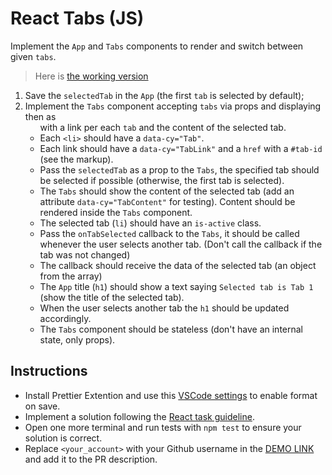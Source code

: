 # React Tabs (JS)

Implement the `App` and `Tabs` components to render and switch between given `tabs`.

> Here is [the working version](https://mate-academy.github.io/react_tabs)

1. Save the `selectedTab` in the `App` (the first `tab` is selected by default);
1. Implement the `Tabs` component accepting `tabs` via props and displaying then as <ul> with a link per each `tab` and the content of the selected tab.
1. Each `<li>` should have a `data-cy="Tab"`.
1. Each link should have a `data-cy="TabLink"` and a `href` with a `#tab-id` (see the markup).
1. Pass the `selectedTab` as a prop to the `Tabs`, the specified tab should be selected if possible
   (otherwise, the first tab is selected).
1. The `Tabs` should show the content of the selected tab (add an attribute `data-cy="TabContent"` for testing). Content should be rendered inside the `Tabs` component.
1. The selected tab (`li`) should have an `is-active` class.
1. Pass the `onTabSelected` callback to the `Tabs`, it should be called whenever the user selects another tab.
   (Don't call the callback if the tab was not changed)
1. The callback should receive the data of the selected tab (an object from the array)
1. The `App` title (`h1`) should show a text saying `Selected tab is Tab 1` (show the title of the selected tab).
1. When the user selects another tab the `h1` should be updated accordingly.
1. The `Tabs` component should be stateless (don't have an internal state, only props).

## Instructions

- Install Prettier Extention and use this [VSCode settings](https://mate-academy.github.io/fe-program/tools/vscode/settings.json) to enable format on save.
- Implement a solution following the [React task guideline](https://github.com/mate-academy/react_task-guideline#react-tasks-guideline).
- Open one more terminal and run tests with `npm test` to ensure your solution is correct.
- Replace `<your_account>` with your Github username in the [DEMO LINK](https://lLiashko.github.io/react_tabs-js/) and add it to the PR description.
